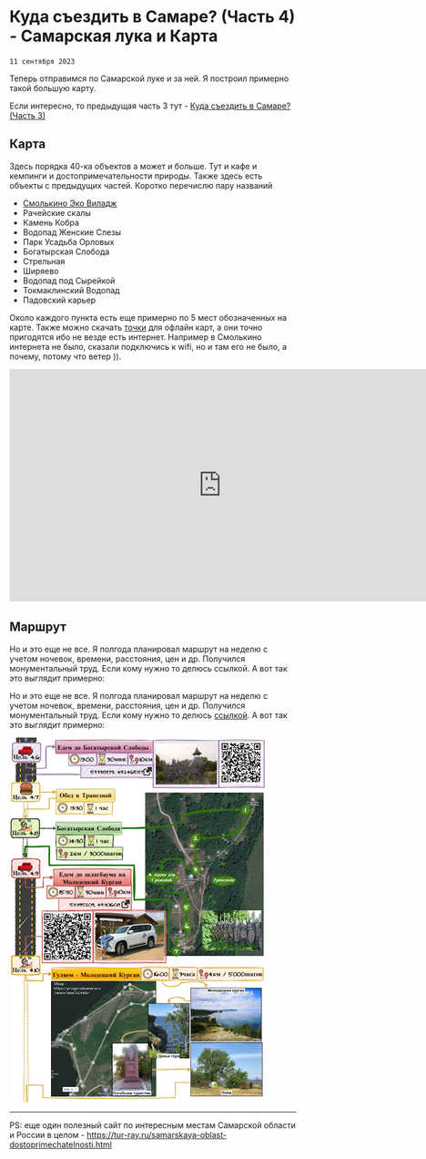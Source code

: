 <!--
{
  "draft": false,
  "tags": ["Путешествие"]
}
-->

# Куда съездить в Самаре? (Часть 4) - Самарская лука и Карта

```blogEnginePageDate
11 сентября 2023
```

Теперь отправимся по Самарской луке и за ней. Я построил примерно такой большую карту.

Если интересно, то предыдущая часть 3 тут - [Куда съездить в Самаре? (Часть 3)](../КудаСъездитьВСамареЧасть3/index.html)

## Карта

Здесь порядка 40-ка объектов а может и больше. Тут и кафе и кемпинги и достопримечательности природы. Также здесь есть
объекты с предыдущих частей. Коротко перечислю пару названий

* [Смолькино Эко Виладж](https://campglamp.ru/catalog/glemping-smolkino-eko-villadzh-263)
* Рачейские скалы
* Камень Кобра
* Водопад Женские Слезы
* Парк Усадьба Орловых
* Богатырская Слобода
* Стрельная
* Ширяево
* Водопад под Сырейкой
* Токмаклинский Водопад
* Падовский карьер

Около каждого пункта есть еще примерно по 5 мест обозначенных на карте. Также можно
скачать [точки](Лето-v-3_18-04-2023_21-29-43.kml) для офлайн карт, а они
точно пригодятся ибо не везде есть интернет. Например в Смолькино интернета не было, сказали подключись к wifi, но и там
его не было, а почему, потому что ветер )).

<iframe src="https://yandex.com/map-widget/v1/?um=constructor%3Acded35aa4fef4c2ab6e7586964d54a7bd14432688249d0b7aa13c7ddb04634c5&amp;source=constructor" width="744" height="408" frameborder="0"></iframe>

## Маршрут

Но и это еще не все. Я полгода планировал маршрут на неделю с учетом ночевок, времени, расстояния, цен и др. Получился
монументальный труд. Если кому нужно то делюсь ссылкой. А вот так это выглядит примерно:

Но и это еще не все. Я полгода планировал маршрут на неделю с учетом ночевок, времени, расстояния, цен и др. Получился
монументальный труд. Если кому нужно то
делюсь [ссылкой](https://drive.google.com/drive/folders/122i4g-EtNDIyeQHsjruCIe30DTavJgmF?usp=sharing). А вот так это
выглядит примерно:

![img.png](img.png)

-----

PS: еще один полезный сайт по интересным местам Самарской области и России в
целом - https://tur-ray.ru/samarskaya-oblast-dostoprimechatelnosti.html


